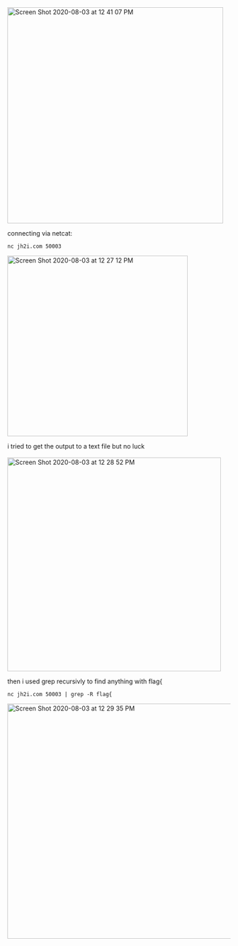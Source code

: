<img width="487" alt="Screen Shot 2020-08-03 at 12 41 07 PM" src="https://user-images.githubusercontent.com/69141453/89169221-9d52ba80-d586-11ea-8c0e-9c16214e02d2.png">


connecting via netcat:

```
nc jh2i.com 50003
```
<img width="407" alt="Screen Shot 2020-08-03 at 12 27 12 PM" src="https://user-images.githubusercontent.com/69141453/89168176-20731100-d585-11ea-8c96-83d1d03cf60b.png">

i tried to get the output to a text file but no luck
<br><br>
<img width="482" alt="Screen Shot 2020-08-03 at 12 28 52 PM" src="https://user-images.githubusercontent.com/69141453/89168186-2537c500-d585-11ea-9acb-2109b8756c66.png">

then i used grep recursivly to find anything with flag{

```
nc jh2i.com 50003 | grep -R flag{
```
<img width="530" alt="Screen Shot 2020-08-03 at 12 29 35 PM" src="https://user-images.githubusercontent.com/69141453/89168191-279a1f00-d585-11ea-8810-b566204ac9f6.png">
